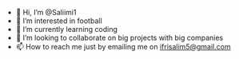 - 👋 Hi, I’m @Saliimi1
- 👀 I’m interested in football
- 🌱 I’m currently learning coding
- 💞️ I’m looking to collaborate on big projects with big companies
- 📫 How to reach me just by emailing me on ifrisalim5@gmail.com

<!---
Saliimi1/Saliimi1 is a ✨ special ✨ repository because its `README.md` (this file) appears on your GitHub profile.
You can click the Preview link to take a look at your changes.
--->
